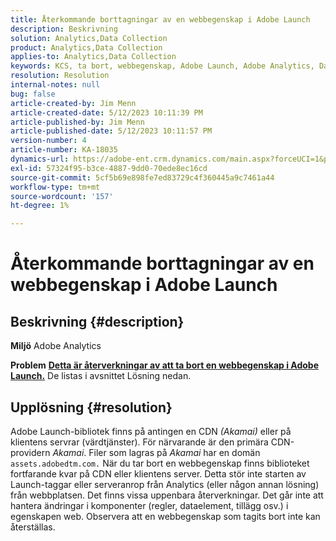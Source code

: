 ```yaml
---
title: Återkommande borttagningar av en webbegenskap i Adobe Launch
description: Beskrivning
solution: Analytics,Data Collection
product: Analytics,Data Collection
applies-to: Analytics,Data Collection
keywords: KCS, ta bort, webbegenskap, Adobe Launch, Adobe Analytics, Data Collection, frågor och svar
resolution: Resolution
internal-notes: null
bug: false
article-created-by: Jim Menn
article-created-date: 5/12/2023 10:11:39 PM
article-published-by: Jim Menn
article-published-date: 5/12/2023 10:11:57 PM
version-number: 4
article-number: KA-18035
dynamics-url: https://adobe-ent.crm.dynamics.com/main.aspx?forceUCI=1&pagetype=entityrecord&etn=knowledgearticle&id=7a507ef6-11f1-ed11-8849-6045bd006295
exl-id: 57324f95-b3ce-4887-9dd0-70ede8ec16cd
source-git-commit: 5cf5b69e898fe7ed83729c4f360445a9c7461a44
workflow-type: tm+mt
source-wordcount: '157'
ht-degree: 1%

---
```


# Återkommande borttagningar av en webbegenskap i Adobe Launch

## Beskrivning {#description}


<b>Miljö</b>
Adobe Analytics

<b>Problem</b>
<u><b>Detta är återverkningar av att ta bort en webbegenskap i Adobe Launch.</b></u>
De listas i avsnittet Lösning nedan.


## Upplösning {#resolution}


Adobe Launch-bibliotek finns på antingen en CDN *(Akamai)* eller på klientens servrar (värdtjänster).
För närvarande är den primära CDN-providern *Akamai*.
Filer som lagras på *Akamai* har en domän `assets.adobedtm.com.` När du tar bort en webbegenskap finns biblioteket fortfarande kvar på CDN eller klientens server.
Detta stör inte starten av Launch-taggar eller serveranrop från Analytics (eller någon annan lösning) från webbplatsen.
Det finns vissa uppenbara återverkningar.
Det går inte att hantera ändringar i komponenter (regler, dataelement, tillägg osv.) i egenskapen web.
Observera att en webbegenskap som tagits bort inte kan återställas.
